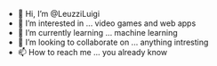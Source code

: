 - 👋 Hi, I’m @LeuzziLuigi
- 👀 I’m interested in ... video games and web apps
- 🌱 I’m currently learning ... machine learning
- 💞️ I’m looking to collaborate on ... anything intresting
- 📫 How to reach me ... you already know
